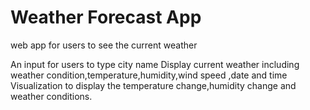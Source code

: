 # Weather Forecast App

web app for users to see the current weather 


An input for users to type city name
Display current weather including weather condition,temperature,humidity,wind speed ,date and time
Visualization to display the temperature change,humidity change and weather conditions.




